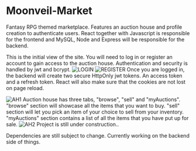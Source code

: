 # Moonveil-Market

Fantasy RPG themed marketplace. Features an auction house and profile creation to authenticate users. React together with Javascript is responsible for the frontend and MySQL, Node and Express will be responsible for the backend.

This is the initial view of the site. You will need to log in or register an account to gain access to the auction house. Authentication and security is handled by jwt and bcrypt.
![LOGIN](https://github.com/user-attachments/assets/34b1daac-d04e-431f-88c6-af1309e3f9a7)
![REGISTER](https://github.com/user-attachments/assets/fb8938cd-2ae7-4221-8b7b-71297cc0cea1)
Once you are logged in, the backend will create two secure HttpOnly jwt tokens. An access token and a refresh token. React will also make sure that the cookies are not lost on page reload.

![AH1](https://github.com/user-attachments/assets/7319f7b6-55c4-4409-a66a-948e2facccee)
Auction house has three tabs, "browse", "sell" and "myAuctions". "browse" section will showcase all the items that you want to buy. "sell" section will let you pick an item of your choice to sell from your inventory.
"myAuctions" section contains a list of all the items that you have put up for sale.
![AH2](https://github.com/user-attachments/assets/9aa5e651-4682-41e3-b2dd-bbb0d559f7c0)
Project is still under construction..

Dependencies are still subject to change. Currently working on the backend side of things.
